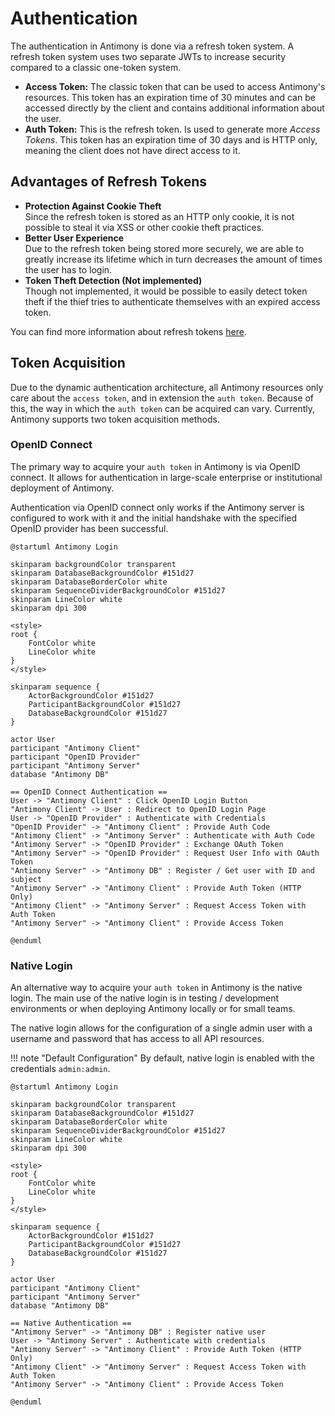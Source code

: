 # Authentication

The authentication in Antimony is done via a refresh token system. A refresh token system uses two separate JWTs to increase security compared to a classic one-token system.

* **Access Token:** The classic token that can be used to access Antimony's resources. This token has an expiration time of 30 minutes and can be accessed directly by the client and contains additional information about the user. 
* **Auth Token:** This is the refresh token. Is used to generate more *Access Tokens*. This token has an expiration time of 30 days and is HTTP only, meaning the client does not have direct access to it.

## Advantages of Refresh Tokens

* **Protection Against Cookie Theft**  
    Since the refresh token is stored as an HTTP only cookie, it is not possible to steal it via XSS or other cookie theft practices.
* **Better User Experience**  
    Due to the refresh token being stored more securely, we are able to greatly increase its lifetime which in turn decreases the amount of times the user has to login.
* **Token Theft Detection (Not implemented)**  
    Though not implemented, it would be possible to easily detect token theft if the thief tries to authenticate themselves with an expired access token.

You can find more information about refresh tokens [here](https://auth0.com/blog/refresh-tokens-what-are-they-and-when-to-use-them/).

## Token Acquisition

Due to the dynamic authentication architecture, all Antimony resources only care about the `access token`, and in extension the `auth token`. Because of this, the way in which the `auth token` can be acquired can vary. Currently, Antimony supports two token acquisition methods.

### OpenID Connect

The primary way to acquire your `auth token` in Antimony is via OpenID connect. It allows for authentication in large-scale enterprise or institutional deployment of Antimony.

Authentication via OpenID connect only works if the Antimony server is configured to work with it and the initial handshake with the specified OpenID provider has been successful.

```puml
@startuml Antimony Login

skinparam backgroundColor transparent
skinparam DatabaseBackgroundColor #151d27
skinparam DatabaseBorderColor white
skinparam SequenceDividerBackgroundColor #151d27
skinparam LineColor white
skinparam dpi 300

<style>
root {
    FontColor white
    LineColor white
}
</style>

skinparam sequence {
    ActorBackgroundColor #151d27
    ParticipantBackgroundColor #151d27
    DatabaseBackgroundColor #151d27
}

actor User
participant "Antimony Client"
participant "OpenID Provider"
participant "Antimony Server"
database "Antimony DB"

== OpenID Connect Authentication ==
User -> "Antimony Client" : Click OpenID Login Button
"Antimony Client" -> User : Redirect to OpenID Login Page
User -> "OpenID Provider" : Authenticate with Credentials
"OpenID Provider" -> "Antimony Client" : Provide Auth Code
"Antimony Client" -> "Antimony Server" : Authenticate with Auth Code
"Antimony Server" -> "OpenID Provider" : Exchange OAuth Token
"Antimony Server" -> "OpenID Provider" : Request User Info with OAuth Token
"Antimony Server" -> "Antimony DB" : Register / Get user with ID and subject
"Antimony Server" -> "Antimony Client" : Provide Auth Token (HTTP Only)
"Antimony Client" -> "Antimony Server" : Request Access Token with Auth Token
"Antimony Server" -> "Antimony Client" : Provide Access Token

@enduml
```

### Native Login

An alternative way to acquire your `auth token` in Antimony is the native login. The main use of the native login is in testing / development environments or when deploying Antimony locally or for small teams.

The native login allows for the configuration of a single admin user with a username and password that has access to all API resources.

!!! note "Default Configuration"
    By default, native login is enabled with the credentials `admin:admin`.

```puml
@startuml Antimony Login

skinparam backgroundColor transparent
skinparam DatabaseBackgroundColor #151d27
skinparam DatabaseBorderColor white
skinparam SequenceDividerBackgroundColor #151d27
skinparam LineColor white
skinparam dpi 300

<style>
root {
    FontColor white
    LineColor white
}
</style>

skinparam sequence {
    ActorBackgroundColor #151d27
    ParticipantBackgroundColor #151d27
    DatabaseBackgroundColor #151d27
}

actor User
participant "Antimony Client"
participant "Antimony Server"
database "Antimony DB"

== Native Authentication ==
"Antimony Server" -> "Antimony DB" : Register native user
User -> "Antimony Server" : Authenticate with credentials
"Antimony Server" -> "Antimony Client" : Provide Auth Token (HTTP Only)
"Antimony Client" -> "Antimony Server" : Request Access Token with Auth Token
"Antimony Server" -> "Antimony Client" : Provide Access Token

@enduml
```